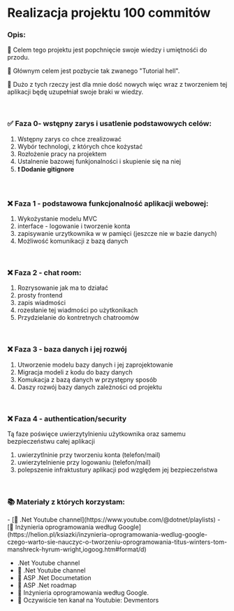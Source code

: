 <h1>Realizacja projektu 100 commitów</h1>

<h3>Opis:</h3>
<p>🔵 Celem tego projektu jest popchnięcie swoje wiedzy i umiętnośći do przodu.</p>
<p>🔵 Głównym celem jest pozbycie tak zwanego "Tutorial hell".</p>
<p>🔵 Dużo z tych rzeczy jest dla mnie dość nowych więc wraz z tworzeniem tej aplikacji będę uzupełniał swoje braki w wiedzy.</p>
<br>
<h3>✅ Faza 0- wstępny zarys i usatlenie podstawowych celów:</h3>
<ol>
  <li>Wstępny zarys co chce zrealizować</li>
  <li>Wybór technologi, z których chce kożystać</li>
  <li>Rozłożenie pracy na projektem</li>
  <li>Ustalnenie bazowej funkjonalności i skupienie się na niej</li>
  <li><strong>❗️ Dodanie gitignore</strong></li>
</ol>
<br>
<h3>❌ Faza 1 - podstawowa funkcjonalność aplikacji webowej:</h3>
<ol>
  <li>Wykożystanie modelu MVC</li>
  <li>interface - logowanie i tworzenie konta</li>
  <li>zapisywanie urzytkownika w w pamięci (jeszcze nie w bazie danych)</li>
  <li>Możliwość komunikacji z bazą danych</li>
</ol>
<br>
<h3>❌ Faza 2 - chat room:</h3>
<ol>
  <li>Rozrysowanie jak ma to działać</li>
  <li>prosty frontend</li>
  <li>zapis wiadmości</li>
  <li>rozesłanie tej wiadmości po użytkonikach</li>
  <li>Przydzielanie do kontretnych chatroomów</li>
</ol>
<br>
<h3>❌ Faza 3 - baza danych i jej rozwój</h3>
<ol>
  <li>Utworzenie modelu bazy danych i jej zaprojektowanie</li>
  <li>Migracja modeli z kodu do bazy danych</li>
  <li>Komukacja z bazą danych w przystępny sposób</li>
  <li>Daszy rozwój bazy danych zależności od projektu</li>
</ol>
<br>
<h3>❌ Faza 4 - authentication/security</h3>
<p>Tą faze poświęce uwierzytylnieniu użytkownika oraz samemu bezpieczeństwu całej aplikacji</p>
<ol>
  <li>uwierzytlninie przy tworzeniu konta (telefon/mail)</li>
  <li>uwierzytelnienie przy logowaniu (telefon/mail)</li>
  <li>polepszenie infraktustury aplikacji pod względem jej bezpieczeństwa</li>
</ol>
<br>
<h3>📚 Materiały z których korzystam:</h3>
- [📗 .Net Youtube channel](https://www.youtube.com/@dotnet/playlists)
- [📗 Inżynieria oprogramowania według Google](https://helion.pl/ksiazki/inzynieria-oprogramowania-wedlug-google-czego-warto-sie-nauczyc-o-tworzeniu-oprogramowania-titus-winters-tom-manshreck-hyrum-wright,iogoog.htm#format/d)
<ul>
  <li> <a url="https://www.youtube.com/@dotnet/playlists">.Net Youtube channel</a></li>
  <li>📗 <a url="https://www.youtube.com/@dotnet/playlists">.Net Youtube channel</a></li>
  <li>📗 <a url="https://learn.microsoft.com/en-us/aspnet/core/?view=aspnetcore-6.0">ASP .Net Documetation</a></li>
  <li>📗 <a url="https://roadmap.sh/aspnet-core">ASP .Net roadmap</a></li>
  <li>📗 <a url="https://helion.pl/ksiazki/inzynieria-oprogramowania-wedlug-google-czego-warto-sie-nauczyc-o-tworzeniu-oprogramowania-titus-winters-tom-manshreck-hyrum-wright,iogoog.htm#format/d">Inżynieria oprogramowania według Google.</a></li>
  <li>📗 <a url="https://www.youtube.com/@DevMentorsPL/featured">Oczywiście ten kanał na Youtubie: Devmentors</a></li>
</ul>
